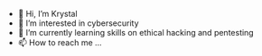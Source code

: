 - 👋 Hi, I’m Krystal
- 👀 I’m interested in cybersecurity 
- 🌱 I’m currently learning skills on ethical hacking and pentesting
- 📫 How to reach me ...


<!---
krease-c/krease-c is a ✨ special ✨ repository because its `README.md` (this file) appears on your GitHub profile.
You can click the Preview link to take a look at your changes.
--->
